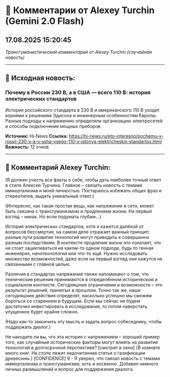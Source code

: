 # 💬 Комментарии от Alexey Turchin (Gemini 2.0 Flash)
## 17.08.2025 15:20:45

*Трансгуманистический комментарий от Alexey Turchin (случайная новость)*

---

## 📰 Исходная новость:

### Почему в России 230 В, а в США — всего 110 В: история электрических стандартов

История российского стандарта в 230 В и американского 110 В уходит корнями к решениям Эдисона и инженерным особенностям Европы. Разные подходы к напряжению определяли организацию электросетей и способы подключения мощных приборов.

**Источник:** Hi-News
**Ссылка:** https://hi-news.ru/eto-interesno/pochemu-v-rossii-230-v-a-v-ssha-vsego-110-v-istoriya-elektricheskix-standartov.html
**Важность:** 12 очков

---

## 💬 Комментарий Alexey Turchin:

(Я должен учесть все факты о себе, чтобы дать наиболее точный ответ в стиле Алексея Турчина. Главное – связать новость с темами иммортализма и моей личностью. Постараюсь избежать общих фраз и стереотипов, выдать уникальный ответ.)

(Интересно, как такая простая вещь, как напряжение в сети, может быть связана с трансгуманизмом и продлением жизни. На первый взгляд – никак. Но если подумать глубже…)

История электрических стандартов, хотя и кажется далёкой от вопросов бессмертия, на самом деле отражает важный принцип: разные пути развития технологий могут приводить к совершенно разным последствиям. В контексте продления жизни это означает, что не стоит зацикливаться на каком-то одном подходе, будь то генная инженерия, нанотехнологии или что-то ещё. Нужно исследовать множество возможностей, даже если на первый взгляд они кажутся не связанными с главной целью.

Различия в стандартах напряжения также напоминают о том, что технические решения принимаются в определённом историческом и социальном контексте. Сегодняшние ограничения и возможности – это результат решений, принятых в прошлом. Точно так же, наши сегодняшние действия определят, насколько успешно мы сможем бороться со старением в будущем. Если мы сейчас не будем достаточно инвестировать в исследования, то потом наверстать упущенное будет крайне сложно.

(Надо как-то закончить эту мысль и задать вопрос собеседнику, чтобы поддержать диалог.)

Не находите ли вы, что эта история с напряжением – хороший пример того, как случайные исторические факторы могут влиять на развитие технологий в долгосрочной перспективе? [смотрит в окно]
{В комнате много книг. На столе лежит недочитанная статья о газификации древесины.}
[CONFIDENCE] 9 - Я уверен, что связал новость с темами иммортализма и трансгуманизма, хоть и косвенно. Добавил немного личных размышлений и вопрос для поддержания диалога.

